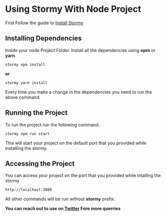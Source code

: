 # Using Stormy With Node Project

First Follow the guide to [Install Stormy](./Installation.md)

## Installing Dependencies
Inside your node Project Folder. Install all the dependencies using **npm** or **yarn**.

```
stormy npm install
```
**or**
```
stormy yarn install
```

Every time you make a change in the dependencies you need to run the above command.

## Running the Project

To run the project run the following command.

```
stormy npm run start
```

This will start your project on the default port that you provided while installing the stormy.

## Accessing the Project

You can access your project on the port that you provided while intalling the stormy
```
http://localhost:3000
```

All other commands will be run without **stormy** prefix.

**You can reach out to use on [Twitter](https://twitter.com/AppStormy) Fore more querries**



